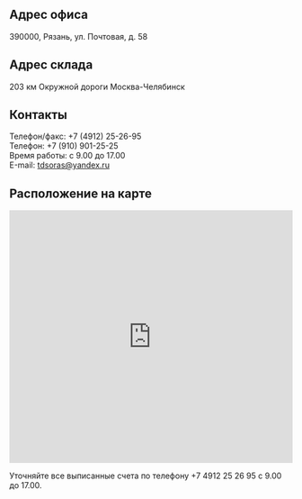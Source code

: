 ---
---
## Адрес офиса
390000, Рязань, ул. Почтовая, д. 58
## Адрес склада
203 км Окружной дороги Москва-Челябинск  
## Контакты
Телефон/факс: +7 (4912) 25-26-95  
Телефон: +7 (910) 901-25-25  
Время работы: с 9.00 до 17.00  
Е-mail: [tdsoras@yandex.ru](mailto:mail@yandex.ru)

## Расположение на карте

<iframe frameborder="0" height="449" src="https://yandex.ru/map-widget/v1/?um=constructor%3A0fd7bbf49932bd62f32516b658b6eabad32447a3c2ffa01c9c332ef507af1c2b&amp;source=constructor" width="100%"></iframe>

Уточняйте все выписанные счета по телефону +7 4912 25 26 95 с 9.00 до 17.00.